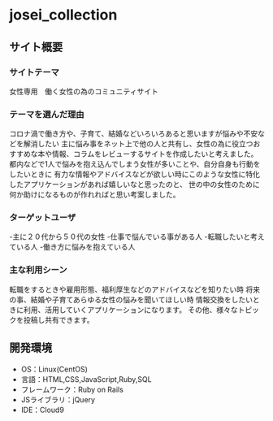  # josei_collection

## サイト概要
### サイトテーマ

女性専用　働く女性の為のコミュニティサイト

### テーマを選んだ理由
コロナ渦で働き方や、子育て、結婚などいろいろあると思いますが悩みや不安などを解消したい
主に悩み事をネット上で他の人と共有し、女性の為に役立つおすすめな本や情報、コラムをレビューするサイトを作成したいと考えました。
都内などで1人で悩みを抱え込んでしまう女性が多いことや、自分自身も行動をしたいときに
有力な情報やアドバイスなどが欲しい時にこのような女性に特化したアプリケーションがあれば嬉しいなと思ったのと、
世の中の女性のために何か助けになるものが作れればと思い考案しました。

### ターゲットユーザ
-主に２０代から５０代の女性
-仕事で悩んでいる事がある人
-転職したいと考えている人
-働き方に悩みを抱えている人


### 主な利用シーン
転職をするときや雇用形態、福利厚生などのアドバイスなどを知りたい時
将来の事、結婚や子育てあらゆる女性の悩みを聞いてほしい時
情報交換をしたいときに利用、活用していくアプリケーションになります。
その他、様々なトピックを投稿し共有できます。


## 開発環境
- OS：Linux(CentOS)
- 言語：HTML,CSS,JavaScript,Ruby,SQL
- フレームワーク：Ruby on Rails
- JSライブラリ：jQuery
- IDE：Cloud9
